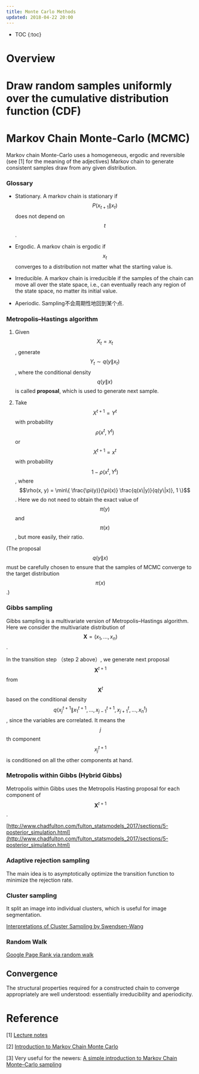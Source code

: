```yaml
---
title: Monte Carlo Methods
updated: 2018-04-22 20:00
---
```


* TOC
{:toc}

# Overview


# Draw random samples uniformly over the cumulative distribution function (CDF)

# Markov Chain Monte-Carlo (MCMC)

Markov chain Monte-Carlo uses a homogeneous, ergodic and reversible (see [1] for the meaning of the adjectives) Markov chain to generate consistent samples draw from any given distribution.

### Glossary

* Stationary. A markov chain is stationary if $$P(x_{t+1} \| x_t)$$ does not depend on $$t$$.

* Ergodic. A markov chain is ergodic if $$x_t$$ converges to a distribution not matter what the starting value is.

* Irreducible. A markov chain is irreducible if the samples of the chain can move all over the state space, i.e., can eventually reach any region of the state space, no matter its initial value.

* Aperiodic. Sampling不会周期性地回到某个点.

### Metropolis–Hastings algorithm

1. Given $$X_t=x_t$$, generate $$Y_t \sim q(y \| x_t)$$, where the conditional density $$q(y \| x)$$ is called **proposal**, which is used to generate next sample.

2. Take $$X^{t+1} = Y^t$$ with probability $$\rho(x^t, Y^t)$$  or $$X^{t+1} = x^t$$ with probability $$1 - \rho(x^t, Y^t)$$, where $$\rho(x, y) = \min\{ \frac{\pi(y)}{\pi(x)} \frac{q(x\|y)}{q(y\|x)}, 1 \}$$. Here we do not need to obtain the exact value of $$\pi(y)$$ and $$\pi(x)$$, but more easily, their ratio.

(The proposal $$q(y \| x)$$ must be carefully chosen to ensure that the samples of MCMC converge to the target distribution $$\pi(x)$$.)


### Gibbs sampling

Gibbs sampling is a multivariate version of Metropolis–Hastings algorithm. Here we consider the multivariate distribution of $$\mathbf{X} = (x_1, ..., x_n)$$.

In the transition step （step 2 above）, we generate next proposal $$\mathbf{X}^{t+1}$$ from $$\mathbf{X}^t$$ based on the conditional density $$q(x_j^{t+1} \| x_1^{t+1}, ..., x_{j-1}^{t+1}, x_{j+1}^{t}, ..., x_n^{t})$$, since the variables are correlated. It means the $$j$$th component $$x_j^{t+1}$$ is conditioned on all the other components at hand.

### Metropolis within Gibbs (Hybrid Gibbs)

Metropolis within Gibbs uses the Metropolis Hasting proposal for each component of $$\mathbf{X}^{t+1}$$.

[http://www.chadfulton.com/fulton_statsmodels_2017/sections/5-posterior_simulation.html](http://www.chadfulton.com/fulton_statsmodels_2017/sections/5-posterior_simulation.html)


### Adaptive rejection sampling

The main idea is to asymptotically optimize the transition function to minimize the rejection rate.

### Cluster sampling

It split an image into individual clusters, which is useful for image segmentation.

[Interpretations of Cluster Sampling by Swendsen-Wang](https://pdfs.semanticscholar.org/4256/35f354bab06f3811eb0093d67ba37445fe12.pdf)

### Random Walk
[Google Page Rank via random walk](http://www.cs.bu.edu/~snyder/cs109/CS109.Lect15.pdf)

## Convergence

The structural properties required for a constructed chain to converge appropriately are well understood: essentially irreducibility and aperiodicity.

















# Reference
[1] [Lecture notes](https://www.unige.ch/sciences/astro/files/2713/8971/4086/3_Paltani_MonteCarlo.pdf)

[2] [Introduction to Markov Chain Monte Carlo](http://www.mcmchandbook.net/HandbookChapter1.pdf)

[3] Very useful for the newers: [A simple introduction to Markov Chain Monte–Carlo sampling](https://link.springer.com/content/pdf/10.3758%2Fs13423-016-1015-8.pdf)

